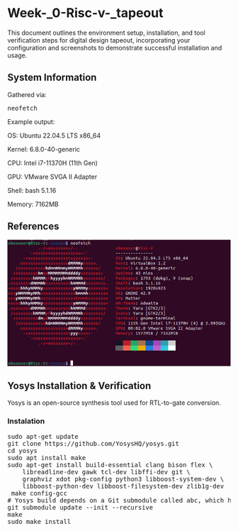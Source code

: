 # Week-_0-Risc-v-_tapeout
This document outlines the environment setup, installation, and tool verification steps for digital design tapeout, incorporating your configuration and screenshots to demonstrate successful installation and usage.
## System Information
Gathered via:
<pre>neofetch</pre>
Example output:

OS: Ubuntu 22.04.5 LTS x86_64

Kernel: 6.8.0-40-generic

CPU: Intel i7-11370H (11th Gen)

GPU: VMware SVGA II Adapter

Shell: bash 5.1.16

Memory: 7162MB

## References 
![references](https://github.com/praaveenharigs/Week-_0-Risc-v-_tapeout/blob/main/IMG-20250920-WA0011%20(7).jpg)

## Yosys Installation & Verification
Yosys is an open-source synthesis tool used for RTL-to-gate conversion.

### Instalation
<pre>sudo apt-get update
git clone https://github.com/YosysHQ/yosys.git
cd yosys
sudo apt install make               
sudo apt-get install build-essential clang bison flex \
    libreadline-dev gawk tcl-dev libffi-dev git \
    graphviz xdot pkg-config python3 libboost-system-dev \
    libboost-python-dev libboost-filesystem-dev zlib1g-dev
 make config-gcc
# Yosys build depends on a Git submodule called abc, which hasn't been initialized yet. You need to run the following command before running make
git submodule update --init --recursive
make 
sudo make install</pre>
